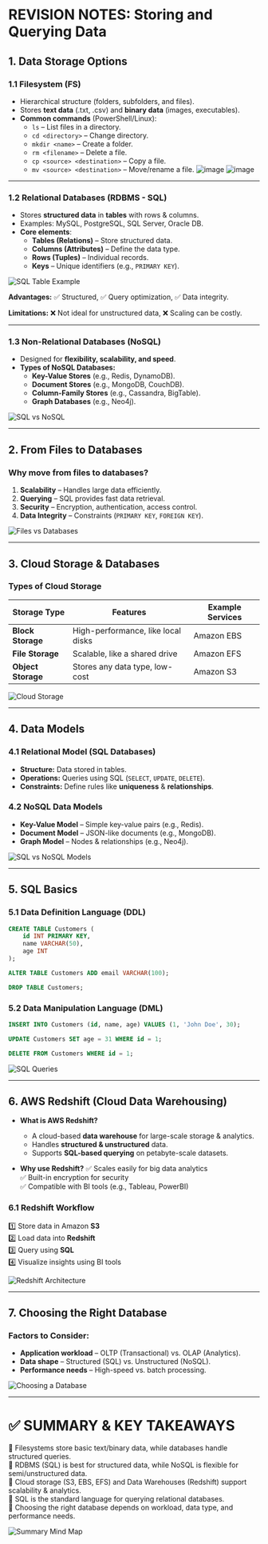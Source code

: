 # **REVISION NOTES: Storing and Querying Data**

## **1. Data Storage Options**
### **1.1 Filesystem (FS)**
- Hierarchical structure (folders, subfolders, and files).
- Stores **text data** (.txt, .csv) and **binary data** (images, executables).
- **Common commands** (PowerShell/Linux):
  - `ls` – List files in a directory.
  - `cd <directory>` – Change directory.
  - `mkdir <name>` – Create a folder.
  - `rm <filename>` – Delete a file.
  - `cp <source> <destination>` – Copy a file.
  - `mv <source> <destination>` – Move/rename a file.
![image](https://github.com/user-attachments/assets/8e868e06-e3be-44eb-9797-6dc00c12b09c)
![image](https://github.com/user-attachments/assets/9631d5e3-2444-4209-ae54-9a6b94e47fb8)


---

### **1.2 Relational Databases (RDBMS - SQL)**
- Stores **structured data** in **tables** with rows & columns.
- Examples: MySQL, PostgreSQL, SQL Server, Oracle DB.
- **Core elements**:
  - **Tables (Relations)** – Store structured data.
  - **Columns (Attributes)** – Define the data type.
  - **Rows (Tuples)** – Individual records.
  - **Keys** – Unique identifiers (e.g., `PRIMARY KEY`).

![SQL Table Example](sql_table.png)

**Advantages:** ✅ Structured, ✅ Query optimization, ✅ Data integrity.

**Limitations:** ❌ Not ideal for unstructured data, ❌ Scaling can be costly.

---

### **1.3 Non-Relational Databases (NoSQL)**
- Designed for **flexibility, scalability, and speed**.
- **Types of NoSQL Databases:**
  - **Key-Value Stores** (e.g., Redis, DynamoDB).
  - **Document Stores** (e.g., MongoDB, CouchDB).
  - **Column-Family Stores** (e.g., Cassandra, BigTable).
  - **Graph Databases** (e.g., Neo4j).

![SQL vs NoSQL](sql_vs_nosql.png)

---

## **2. From Files to Databases**
### **Why move from files to databases?**
1. **Scalability** – Handles large data efficiently.
2. **Querying** – SQL provides fast data retrieval.
3. **Security** – Encryption, authentication, access control.
4. **Data Integrity** – Constraints (`PRIMARY KEY`, `FOREIGN KEY`).

![Files vs Databases](files_vs_databases.png)

---

## **3. Cloud Storage & Databases**
### **Types of Cloud Storage**
| Storage Type | Features | Example Services |
|-------------|----------|-----------------|
| **Block Storage** | High-performance, like local disks | Amazon EBS |
| **File Storage** | Scalable, like a shared drive | Amazon EFS |
| **Object Storage** | Stores any data type, low-cost | Amazon S3 |

![Cloud Storage](cloud_storage.png)

---

## **4. Data Models**
### **4.1 Relational Model (SQL Databases)**
- **Structure:** Data stored in tables.
- **Operations:** Queries using SQL (`SELECT`, `UPDATE`, `DELETE`).
- **Constraints:** Define rules like **uniqueness** & **relationships**.

### **4.2 NoSQL Data Models**
- **Key-Value Model** – Simple key-value pairs (e.g., Redis).
- **Document Model** – JSON-like documents (e.g., MongoDB).
- **Graph Model** – Nodes & relationships (e.g., Neo4j).

![SQL vs NoSQL Models](sql_nosql_models.png)

---

## **5. SQL Basics**
### **5.1 Data Definition Language (DDL)**
```sql
CREATE TABLE Customers (
    id INT PRIMARY KEY,
    name VARCHAR(50),
    age INT
);
```

```sql
ALTER TABLE Customers ADD email VARCHAR(100);
```

```sql
DROP TABLE Customers;
```

### **5.2 Data Manipulation Language (DML)**
```sql
INSERT INTO Customers (id, name, age) VALUES (1, 'John Doe', 30);
```

```sql
UPDATE Customers SET age = 31 WHERE id = 1;
```

```sql
DELETE FROM Customers WHERE id = 1;
```

![SQL Queries](sql_queries.png)

---

## **6. AWS Redshift (Cloud Data Warehousing)**
- **What is AWS Redshift?**
  - A cloud-based **data warehouse** for large-scale storage & analytics.
  - Handles **structured & unstructured** data.
  - Supports **SQL-based querying** on petabyte-scale datasets.

- **Why use Redshift?**
  ✅ Scales easily for big data analytics  
  ✅ Built-in encryption for security  
  ✅ Compatible with BI tools (e.g., Tableau, PowerBI)  

### **6.1 Redshift Workflow**
1️⃣ Store data in Amazon **S3**  
2️⃣ Load data into **Redshift**  
3️⃣ Query using **SQL**  
4️⃣ Visualize insights using BI tools  

![Redshift Architecture](redshift_architecture.png)

---

## **7. Choosing the Right Database**
### **Factors to Consider:**
- **Application workload** – OLTP (Transactional) vs. OLAP (Analytics).
- **Data shape** – Structured (SQL) vs. Unstructured (NoSQL).
- **Performance needs** – High-speed vs. batch processing.

![Choosing a Database](choosing_database.png)

---

# **✅ SUMMARY & KEY TAKEAWAYS**
🔹 Filesystems store basic text/binary data, while databases handle structured queries.  
🔹 RDBMS (SQL) is best for structured data, while NoSQL is flexible for semi/unstructured data.  
🔹 Cloud storage (S3, EBS, EFS) and Data Warehouses (Redshift) support scalability & analytics.  
🔹 SQL is the standard language for querying relational databases.  
🔹 Choosing the right database depends on workload, data type, and performance needs.  

![Summary Mind Map](summary_mind_map.png)


